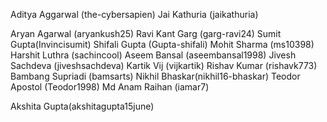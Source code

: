 Aditya Aggarwal (the-cybersapien)
Jai Kathuria (jaikathuria)

Aryan Agarwal (aryankush25)
Ravi Kant Garg (garg-ravi24)
Sumit Gupta(Invincisumit)
Shifali Gupta (Gupta-shifali)
Mohit Sharma (ms10398)
Harshit Luthra (sachincool)
Aseem Bansal (aseembansal1998)
Jivesh Sachdeva (jiveshsachdeva)
Kartik Vij (vijkartik)
Rishav Kumar (rishavk773)
Bambang Supriadi (bamsarts)
Nikhil Bhaskar(nikhil16-bhaskar)
Teodor Apostol (Teodor1998)
Md Anam Raihan (iamar7)

Akshita Gupta(akshitagupta15june)

